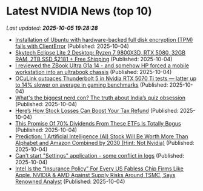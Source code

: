 # Latest NVIDIA News (top 10)
_Last updated: **2025-10-05 19:28:28**_

- [Installation of Ubuntu with hardware-backed full disk encryption (TPM) fails with ClientError](https://askubuntu.com/questions/1556937/installation-of-ubuntu-with-hardware-backed-full-disk-encryption-tpm-fails-wit) (Published: 2025-10-04)
- [Skytech Eclipse Lite 2 Desktop: Ryzen 7 9800X3D, RTX 5080, 32GB RAM, 2TB SSD $2181 + Free Shipping](https://slickdeals.net/f/18661510-skytech-eclipse-lite-2-ryzen-7-9800x3d-rtx-5080-32gb-ddr5-2tb-ssd-2180-99) (Published: 2025-10-04)
- [I reviewed the ZBook Ultra G1a 14 - and somehow HP forced a mobile workstation into an ultrabook chassis](https://www.techradar.com/pro/hp-zbook-ultra-g1a-14-mobile-workstation-review) (Published: 2025-10-04)
- [OCuLink outpaces Thunderbolt 5 in Nvidia RTX 5070 Ti tests — latter up to 14% slower on average in gaming benchmarks](https://www.tomshardware.com/pc-components/gpus/oculink-outpaces-thunderbolt-5-in-nvidia-rtx-5070-ti-tests-latter-up-to-14-percent-slower-on-average-in-gaming-benchmarks) (Published: 2025-10-04)
- [What's the biggest nerd con? The truth about India’s quiz obsession](https://economictimes.indiatimes.com/opinion/et-commentary/whats-the-biggest-nerd-con-the-truth-about-indias-quiz-obsession/articleshow/124310550.cms) (Published: 2025-10-04)
- [Here’s How Stock Losses Can Boost Your Tax Refund](https://finance.yahoo.com/news/stock-losses-boost-tax-refund-165358640.html) (Published: 2025-10-04)
- [This Promise Of 70% Dividends From These ETFs Is Totally Bogus](https://www.forbes.com/sites/michaelfoster/2025/10/04/this-promise-of-70-dividends-from-these-etfs-is-totally-bogus/) (Published: 2025-10-04)
- [Prediction: 1 Artificial Intelligence (AI) Stock Will Be Worth More Than Alphabet and Amazon Combined by 2030 (Hint: Not Nvidia)](https://biztoc.com/x/91bd16377a195a73) (Published: 2025-10-04)
- [Can't start "Settings" application - some conflict in logs](https://askubuntu.com/questions/1556932/cant-start-settings-application-some-conflict-in-logs) (Published: 2025-10-04)
- [Intel Is the “Insurance Policy” For Every US Fabless Chip Firms Like Apple, NVIDIA & AMD Against Supply Risks Around TSMC, Says Renowned Analyst](https://wccftech.com/intel-is-the-insurance-policy-for-every-us-fabless-chip/) (Published: 2025-10-04)
